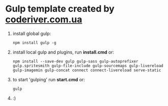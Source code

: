 Gulp template created by <a href="http://coderiver.com.ua" target="_blank">coderiver.com.ua</a>
========
<ol>
	<li>install global gulp: <pre><code>npm install gulp -g</code></pre></li>
	<li>install local gulp and plugins, run <strong>install.cmd</strong> or: <pre><code>npm install --save-dev gulp gulp-sass gulp-autoprefixer gulp.spritesmith gulp-file-include gulp-sourcemaps gulp-livereload gulp-imagemin gulp-concat connect connect-livereload serve-static</code></pre></li>
	<li>to start 'gulping' run <strong>start.cmd</strong> or: <pre><code>gulp</code></pre> </li>
	<li>:)</li>
</ol>